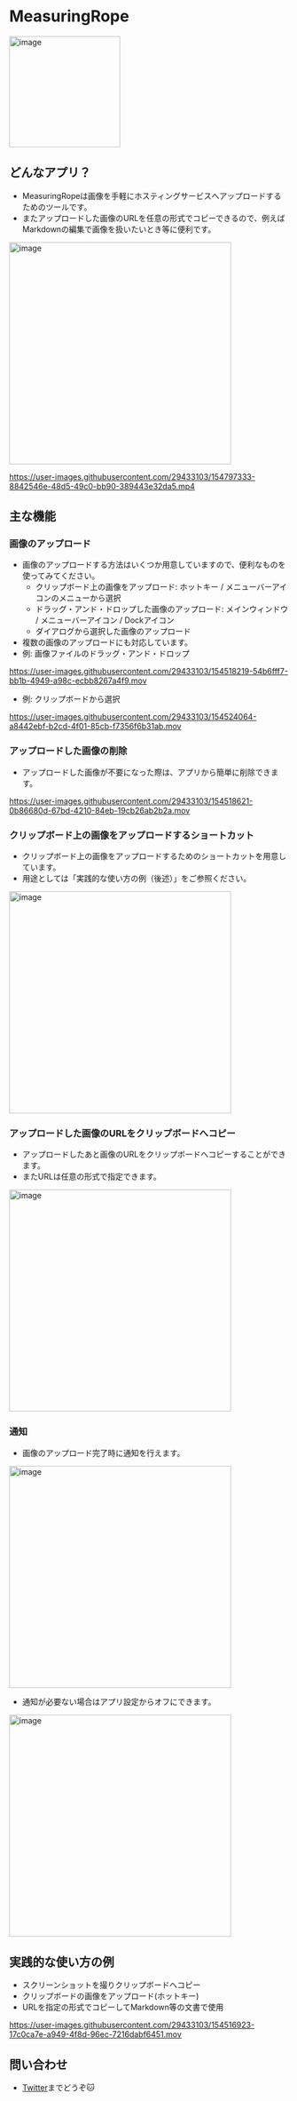 # MeasuringRope

<img width="200" alt="image" src="https://i.imgur.com/KDoOAkk.png">

## どんなアプリ？

- MeasuringRopeは画像を手軽にホスティングサービスへアップロードするためのツールです。
- またアップロードした画像のURLを任意の形式でコピーできるので、例えばMarkdownの編集で画像を扱いたいとき等に便利です。

<img width="400" alt="image" src="https://i.imgur.com/8bt4i1q.png">

https://user-images.githubusercontent.com/29433103/154797333-8842546e-48d5-49c0-bb90-389443e32da5.mp4

## 主な機能
### 画像のアップロード
- 画像のアップロードする方法はいくつか用意していますので、便利なものを使ってみてください。
    - クリップボード上の画像をアップロード: ホットキー / メニューバーアイコンのメニューから選択
    - ドラッグ・アンド・ドロップした画像のアップロード: メインウィンドウ / メニューバーアイコン / Dockアイコン
    - ダイアログから選択した画像のアップロード
- 複数の画像のアップロードにも対応しています。
- 例: 画像ファイルのドラッグ・アンド・ドロップ

https://user-images.githubusercontent.com/29433103/154518219-54b6fff7-bb1b-4949-a98c-ecbb8267a4f9.mov

- 例: クリップボードから選択

https://user-images.githubusercontent.com/29433103/154524064-a8442ebf-b2cd-4f01-85cb-f7356f6b31ab.mov

### アップロードした画像の削除
- アップロードした画像が不要になった際は、アプリから簡単に削除できます。

https://user-images.githubusercontent.com/29433103/154518621-0b86680d-67bd-4210-84eb-19cb26ab2b2a.mov

### クリップボード上の画像をアップロードするショートカット
- クリップボード上の画像をアップロードするためのショートカットを用意しています。
- 用途としては「実践的な使い方の例（後述）」をご参照ください。

<img width="400" alt="image" src="https://i.imgur.com/Ccr1ej6.png">

### アップロードした画像のURLをクリップボードへコピー
- アップロードしたあと画像のURLをクリップボードへコピーすることができます。
- またURLは任意の形式で指定できます。

<img width="400" alt="image" src="https://i.imgur.com/cjwUMZW.png">

### 通知
- 画像のアップロード完了時に通知を行えます。

<img width="400" alt="image" src="https://i.imgur.com/PyDj77F.png">

- 通知が必要ない場合はアプリ設定からオフにできます。

<img width="400" alt="image" src="https://i.imgur.com/x1IRVbS.png">

## 実践的な使い方の例
- スクリーンショットを撮りクリップボードへコピー
- クリップボードの画像をアップロード(ホットキー)
- URLを指定の形式でコピーしてMarkdown等の文書で使用

https://user-images.githubusercontent.com/29433103/154516923-17c0ca7e-a949-4f8d-96ec-7216dabf6451.mov

## 問い合わせ
- [Twitter](https://twitter.com/ikeh1024)までどうぞ🐱
